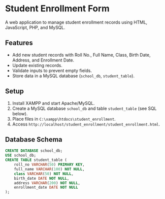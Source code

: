 # Student Enrollment Form

A web application to manage student enrollment records using HTML, JavaScript, PHP, and MySQL.

## Features
- Add new student records with Roll No., Full Name, Class, Birth Date, Address, and Enrollment Date.
- Update existing records.
- Validate inputs to prevent empty fields.
- Store data in a MySQL database (`school_db`, `student_table`).

## Setup
1. Install XAMPP and start Apache/MySQL.
2. Create a MySQL database `school_db` and table `student_table` (see SQL below).
3. Place files in `C:\xampp\htdocs\student_enrollment`.
4. Access `http://localhost/student_enrollment/student_enrollment.html`.

## Database Schema
```sql
CREATE DATABASE school_db;
USE school_db;
CREATE TABLE student_table (
    roll_no VARCHAR(50) PRIMARY KEY,
    full_name VARCHAR(100) NOT NULL,
    class VARCHAR(50) NOT NULL,
    birth_date DATE NOT NULL,
    address VARCHAR(200) NOT NULL,
    enrollment_date DATE NOT NULL
);
